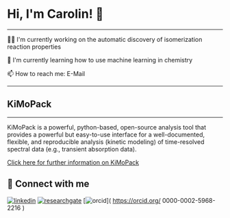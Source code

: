# Hi, I'm Carolin! 👋
________________

👩‍💻 I'm currently working on the automatic discovery of isomerization reaction properties

🧠 I'm currently learning how to use machine learning in chemistry

📫 How to reach me: E-Mail
__________________

## KiMoPack
__________________

KiMoPack is a powerful, python-based, open-source analysis tool that provides a powerful but easy-to-use interface for a well-documented, flexible, and reproducible analysis (kinetic modeling) of time-resolved spectral data (e.g., transient absorption data).

[Click here for further information on KiMoPack](https://pubs.acs.org/doi/10.1021/acs.jpca.2c00907)

## 🔗 Connect with me

[![linkedin](https://img.shields.io/badge/linkedin-0A66C2?style=for-the-badge&logo=linkedin&logoColor=white)](https://www.linkedin.com/in/carolin-m%C3%BCller-b2581723b)
[![researchgate](https://img.shields.io/bage/?style=for-the-badge&logo=researchgate&logoColor=white)](https://www.researchgate.net/profile/Carolin-Mueller-6)
[![orcid](https://img.shields.io/bage/?style=for-the-badge&logo=orcid&logoColor=white)]( https://orcid.org/
0000-0002-5968-2216 )
